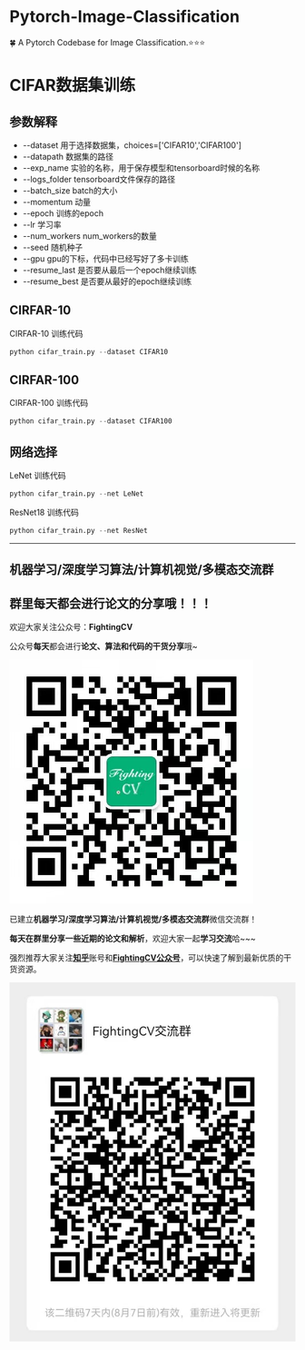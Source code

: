 # Pytorch-Image-Classification

🍀 A Pytorch Codebase for Image Classification.⭐⭐⭐

# CIFAR数据集训练

## 参数解释
- --dataset 用于选择数据集，choices=['CIFAR10','CIFAR100']
- --datapath 数据集的路径
- --exp_name 实验的名称，用于保存模型和tensorboard时候的名称
- --logs_folder tensorboard文件保存的路径
- --batch_size batch的大小
- --momentum 动量
- --epoch 训练的epoch
- --lr 学习率
- --num_workers num_workers的数量
- --seed 随机种子
- --gpu gpu的下标，代码中已经写好了多卡训练
- --resume_last 是否要从最后一个epoch继续训练
- --resume_best 是否要从最好的epoch继续训练

## CIRFAR-10

CIRFAR-10 训练代码

```python
python cifar_train.py --dataset CIFAR10
```

## CIRFAR-100

CIRFAR-100 训练代码

```python
python cifar_train.py --dataset CIFAR100
```

## 网络选择


LeNet 训练代码
```python
python cifar_train.py --net LeNet
```

ResNet18 训练代码
```python
python cifar_train.py --net ResNet
```

---

## **机器学习/深度学习算法/计算机视觉/多模态交流群**

## **群里每天都会进行论文的分享哦！！！**

欢迎大家关注公众号：**FightingCV**

公众号**每天**都会进行**论文、算法和代码的干货分享**哦~

![](./tmpimg/FightingCV.jpg)

已建立**机器学习/深度学习算法/计算机视觉/多模态交流群**微信交流群！

**每天在群里分享一些近期的论文和解析**，欢迎大家一起**学习交流**哈~~~


强烈推荐大家关注[**知乎**](https://www.zhihu.com/people/jason-14-58-38/posts)账号和[**FightingCV公众号**](https://mp.weixin.qq.com/s/sgNw6XFBPcD20Ef3ddfE1w)，可以快速了解到最新优质的干货资源。


![](./tmpimg/wechat.jpg)
